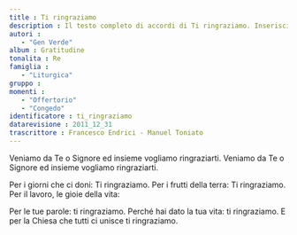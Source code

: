 ```yaml
--- 
title : Ti ringraziamo
description : Il testo completo di accordi di Ti ringraziamo. Inseriscila nel tuo canzoniere!
autori : 
   - "Gen Verde"
album : Gratitudine
tonalita : Re
famiglia : 
   - "Liturgica"
gruppo : 
momenti : 
   - "Offertorio"
   - "Congedo"
identificatore : ti_ringraziamo
datarevisione : 2011_12_31
trascrittore : Francesco Endrici - Manuel Toniato
--- 
```




 Veniamo da Te o Signore 
ed insieme vogliamo ringraziarti.
 Veniamo da Te o Signore 
ed insieme vogliamo  ringraziarti.


 Per i giorni che ci doni:  Ti ringraziamo.
 Per i frutti della terra:  Ti ringraziamo.
 Per il lavoro,  le gioie della vita:  


Per le tue parole: ti ringraziamo.
Perché hai dato la tua vita: ti ringraziamo.
E per la Chiesa che tutti ci unisce ti ringraziamo.


